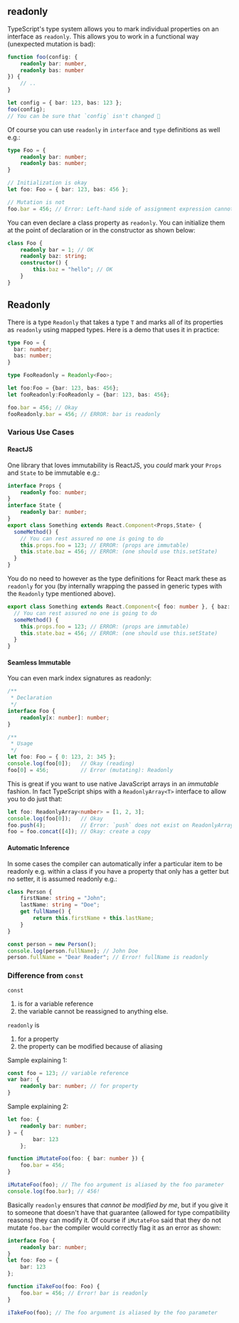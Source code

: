 ## readonly
TypeScript's type system allows you to mark individual properties on an interface as `readonly`. This allows you to work in a functional way (unexpected mutation is bad):

```ts
function foo(config: {
    readonly bar: number,
    readonly bas: number
}) {
    // ..
}

let config = { bar: 123, bas: 123 };
foo(config);
// You can be sure that `config` isn't changed 🌹
```

Of course you can use `readonly` in `interface` and `type` definitions as well e.g.:

```ts
type Foo = {
    readonly bar: number;
    readonly bas: number;
}

// Initialization is okay
let foo: Foo = { bar: 123, bas: 456 };

// Mutation is not
foo.bar = 456; // Error: Left-hand side of assignment expression cannot be a constant or a read-only property
```

You can even declare a class property as `readonly`. You can initialize them at the point of declaration or in the constructor as shown below:

```ts
class Foo {
    readonly bar = 1; // OK
    readonly baz: string;
    constructor() {
        this.baz = "hello"; // OK
    }
}
```

## Readonly
There is a type `Readonly` that takes a type `T` and marks all of its properties as `readonly` using mapped types. Here is a demo that uses it in practice: 

```ts
type Foo = {
  bar: number;
  bas: number;
}

type FooReadonly = Readonly<Foo>; 

let foo:Foo = {bar: 123, bas: 456};
let fooReadonly:FooReadonly = {bar: 123, bas: 456};

foo.bar = 456; // Okay
fooReadonly.bar = 456; // ERROR: bar is readonly
```

### Various Use Cases

#### ReactJS
One library that loves immutability is ReactJS, you *could* mark your `Props` and `State` to be immutable e.g.:

```ts
interface Props {
    readonly foo: number;
}
interface State {
    readonly bar: number;
}
export class Something extends React.Component<Props,State> {
  someMethod() {
    // You can rest assured no one is going to do
    this.props.foo = 123; // ERROR: (props are immutable)
    this.state.baz = 456; // ERROR: (one should use this.setState)  
  }
}
```

You do no need to however as the type definitions for React mark these as `readonly` for you (by internally wrapping the passed in generic types with the `Readonly` type mentioned above). 

```ts
export class Something extends React.Component<{ foo: number }, { baz: number }> {
  // You can rest assured no one is going to do
  someMethod() {
    this.props.foo = 123; // ERROR: (props are immutable)
    this.state.baz = 456; // ERROR: (one should use this.setState)  
  }
}
```

#### Seamless Immutable

You can even mark index signatures as readonly:

```ts
/**
 * Declaration
 */
interface Foo {
    readonly[x: number]: number;
}

/**
 * Usage
 */
let foo: Foo = { 0: 123, 2: 345 };
console.log(foo[0]);   // Okay (reading)
foo[0] = 456;          // Error (mutating): Readonly
```

This is great if you want to use native JavaScript arrays in an *immutable* fashion. In fact TypeScript ships with a `ReadonlyArray<T>` interface to allow you to do just that:

```ts
let foo: ReadonlyArray<number> = [1, 2, 3];
console.log(foo[0]);   // Okay
foo.push(4);           // Error: `push` does not exist on ReadonlyArray as it mutates the array
foo = foo.concat([4]); // Okay: create a copy
```

#### Automatic Inference
In some cases the compiler can automatically infer a particular item to be readonly e.g. within a class if you have a property that only has a getter but no setter, it is assumed readonly e.g.:

```ts
class Person {
    firstName: string = "John";
    lastName: string = "Doe";
    get fullName() {
        return this.firstName + this.lastName;
    }
}

const person = new Person();
console.log(person.fullName); // John Doe
person.fullName = "Dear Reader"; // Error! fullName is readonly
```

### Difference from `const`
`const`
1. is for a variable reference
1. the variable cannot be reassigned to anything else.

`readonly` is
1. for a property
1. the property can be modified because of aliasing

Sample explaining 1:

```ts
const foo = 123; // variable reference
var bar: {
    readonly bar: number; // for property
}
```

Sample explaining 2:

```ts
let foo: {
    readonly bar: number;
} = {
        bar: 123
    };

function iMutateFoo(foo: { bar: number }) {
    foo.bar = 456;
}

iMutateFoo(foo); // The foo argument is aliased by the foo parameter
console.log(foo.bar); // 456!
```

Basically `readonly` ensures that *cannot be modified by me*, but if you give it to someone that doesn't have that guarantee (allowed for type compatibility reasons) they can modify it. Of course if `iMutateFoo` said that they do not mutate `foo.bar` the compiler would correctly flag it as an error as shown:

```ts
interface Foo {
    readonly bar: number;
}
let foo: Foo = {
    bar: 123
};

function iTakeFoo(foo: Foo) {
    foo.bar = 456; // Error! bar is readonly
}

iTakeFoo(foo); // The foo argument is aliased by the foo parameter
```

[](https://github.com/Microsoft/TypeScript/pull/6532)
